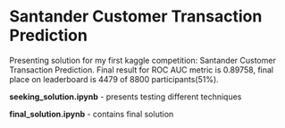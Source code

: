 # Santander Customer Transaction Prediction

Presenting solution for my first kaggle competition: Santander Customer Transaction Prediction. Final result for ROC AUC metric is 0.89758, final place on leaderboard is 4479 of 8800 participants(51%).

**seeking_solution.ipynb** - presents testing different techniques

**final_solution.ipynb** - contains final solution